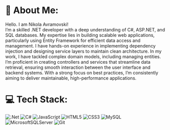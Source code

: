 # 💫 About Me:
Hello. I am Nikola Avramovski!<br>I’m a skilled .NET developer with a deep understanding of C#, ASP.NET, and SQL databases. My expertise lies in building scalable web applications, particularly using Entity Framework for efficient data access and management. I have hands-on experience in implementing dependency injection and designing service layers to maintain clean architecture. In my work, I have tackled complex domain models, including managing entities. I’m proficient in creating controllers and services that streamline data retrieval, ensuring smooth interaction between the user interface and backend systems. With a strong focus on best practices, I’m consistently aiming to deliver maintainable, high-performance applications.<br>


# 💻 Tech Stack:
![.Net](https://img.shields.io/badge/.NET-5C2D91?style=for-the-badge&logo=.net&logoColor=white) ![C#](https://img.shields.io/badge/c%23-%23239120.svg?style=for-the-badge&logo=csharp&logoColor=white) ![JavaScript](https://img.shields.io/badge/javascript-%23323330.svg?style=for-the-badge&logo=javascript&logoColor=%23F7DF1E) ![HTML5](https://img.shields.io/badge/html5-%23E34F26.svg?style=for-the-badge&logo=html5&logoColor=white) ![CSS3](https://img.shields.io/badge/css3-%231572B6.svg?style=for-the-badge&logo=css3&logoColor=white) ![MySQL](https://img.shields.io/badge/mysql-4479A1.svg?style=for-the-badge&logo=mysql&logoColor=white) ![MicrosoftSQLServer](https://img.shields.io/badge/Microsoft%20SQL%20Server-CC2927?style=for-the-badge&logo=microsoft%20sql%20server&logoColor=white) ![Git](https://img.shields.io/badge/git-%23F05033.svg?style=for-the-badge&logo=git&logoColor=white)
